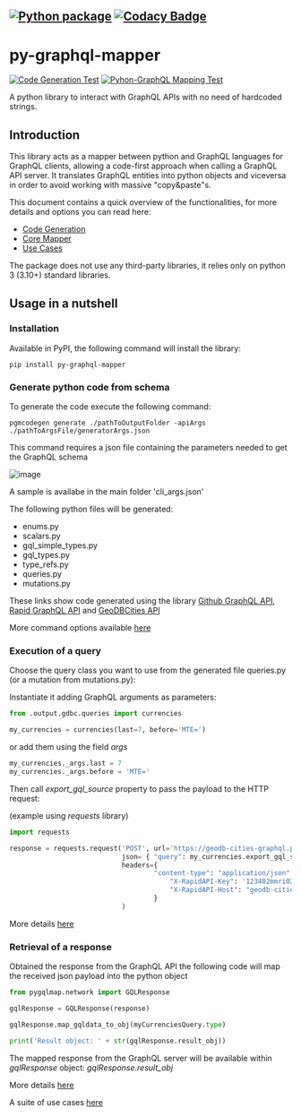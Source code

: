 [![Python package](https://github.com/dapalex/py-graphql-mapper/actions/workflows/python-package.yml/badge.svg)](https://github.com/dapalex/py-graphql-mapper/actions/workflows/python-package.yml)
[![Codacy Badge](https://app.codacy.com/project/badge/Grade/280533e425784f7da9ecb0f6e529886b)](https://www.codacy.com/gh/dapalex/py-graphql-mapper/dashboard?utm_source=github.com&amp;utm_medium=referral&amp;utm_content=dapalex/py-graphql-mapper&amp;utm_campaign=Badge_Grade)
--------------------------------------------------------------------------------
# py-graphql-mapper
[![Code Generation Test](https://github.com/dapalex/py-graphql-mapper/actions/workflows/test-codegen.yml/badge.svg)](https://github.com/dapalex/py-graphql-mapper/actions/workflows/test-codegen.yml)
[![Pyhon-GraphQL Mapping Test](https://github.com/dapalex/py-graphql-mapper/actions/workflows/test-map.yml/badge.svg)](https://github.com/dapalex/py-graphql-mapper/actions/workflows/test-map.yml)

A python library to interact with GraphQL APIs with no need of hardcoded strings.

## Introduction

This library acts as a mapper between python and GraphQL languages for GraphQL clients, allowing a code-first approach when calling a GraphQL API server.
It translates GraphQL entities into python objects and viceversa in order to avoid working with massive "copy&paste"s.

This document contains a quick overview of the functionalities, for more details and options you can read here:

* [Code Generation](https://github.com/dapalex/py-graphql-mapper/blob/main/codegen/README.MD)
* [Core Mapper](https://github.com/dapalex/py-graphql-mapper/blob/main/pygqlmap/README.MD)
* [Use Cases](https://github.com/dapalex/py-graphql-mapper/blob/main/tests/README.MD)


The package does not use any third-party libraries, it relies only on python 3 (3.10+) standard libraries.


## Usage in a nutshell

### Installation

Available in PyPI, the following command will install the library:

```
pip install py-graphql-mapper
```


### Generate python code from schema

To generate the code execute the following command:

```
pgmcodegen generate ./pathToOutputFolder -apiArgs ./pathToArgsFile/generatorArgs.json
```

This command requires a json file containing the parameters needed to get the GraphQL schema

![image](https://github.com/dapalex/py-graphql-mapper/blob/main/docs/cli_args_nutshell.png)

A sample is availabe in the main folder 'cli_args.json'

The following python files will be generated:

* enums.py
* scalars.py
* gql_simple_types.py
* gql_types.py
* type_refs.py
* queries.py
* mutations.py

These links show code generated using the library [Github GraphQL API](https://github.com/dapalex/py-graphql-mapper/blob/main/tests/output/github), [Rapid GraphQL API](https://github.com/dapalex/py-graphql-mapper/blob/main/tests/output/rapidapi) and [GeoDBCities API](https://github.com/dapalex/py-graphql-mapper/blob/main/tests/output/gdbc)

More command options available [here](https://github.com/dapalex/py-graphql-mapper/blob/main/codegen/README.MD)


### Execution of a query

Choose the query class you want to use from the generated file queries.py (or a mutation from mutations.py):

Instantiate it adding GraphQL arguments as parameters:
```python
from .output.gdbc.queries import currencies

my_currencies = currencies(last=7, before='MTE=')
```
or add them using the field _args_

```python
my_currencies._args.last = 7
my_currencies._args.before = 'MTE='
```
Then call _export_gql_source_ property to pass the payload to the HTTP request:

(example using _requests_ library)
```python
import requests

response = requests.request('POST', url='https://geodb-cities-graphql.p.rapidapi.com/',
                            json= { "query": my_currencies.export_gql_source },
                            headers={
                                    "content-type": "application/json",
                                        "X-RapidAPI-Key": '123402mmri02fni230iif32jr420',
                                        "X-RapidAPI-Host": "geodb-cities-graphql.p.rapidapi.com"
                                    }
                            )
```

More details [here](https://github.com/dapalex/py-graphql-mapper/blob/main/pygqlmap/README.MD#executing-an-operation)


### Retrieval of a response

Obtained the response from the GraphQL API the following code will map the received json payload into the python object

```python
from pygqlmap.network import GQLResponse

gqlResponse = GQLResponse(response)

gqlResponse.map_gqldata_to_obj(myCurrenciesQuery.type)

print('Result object: ' + str(gqlResponse.result_obj))
```

The mapped response from the GraphQL server will be available within _gqlResponse_ object: _gqlResponse.result_obj_

More details [here](https://github.com/dapalex/py-graphql-mapper/blob/main/pygqlmap/README.MD#parsing-of-a-response)



A suite of use cases [here](https://github.com/dapalex/py-graphql-mapper/blob/main/tests/README.MD)
